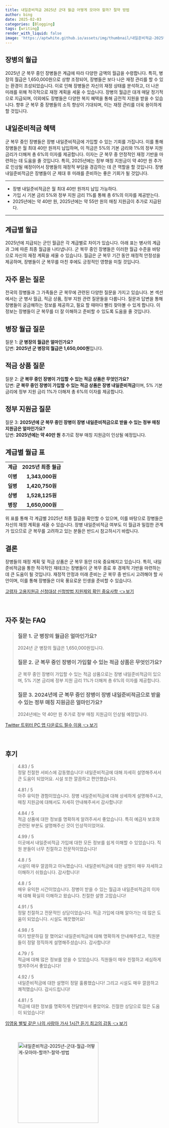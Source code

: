 ```yaml
---
title: 내일준비적금 2025년 군대 월급 어떻게 모아야 할까? 절약 방법
author: bing
date: 2025-02-03
categories: [Blogging]
tags: [writing]
render_with_liquid: false
image: 'https://aptwhite.github.io/assets/img/thumbnail/내일준비적금-2025년-군대-월급-어떻게-모아야-할까?-절약-방법.webp'
---
```



<h2 id='장병의_월급'>장병의 월급</h2>

<p>2025년 군 복무 중인 장병들은 계급에 따라 다양한 금액의 월급을 수령합니다. 특히, 병장의 월급은 1,650,000원으로 상향 조정되어, 장병들은 보다 나은 재정 관리를 할 수 있는 환경이 조성되었습니다. 이로 인해 장병들은 자신의 재정 상태를 분석하고, 더 나은 미래를 위해 적극적으로 재정 계획을 세울 수 있습니다. 장병의 월급은 대개 매달 정기적으로 지급되며, 이외에도 장병들은 다양한 복지 혜택을 통해 금전적 지원을 받을 수 있습니다. 향후 군 복무 중 장병들의 소득 향상이 기대되며, 이는 재정 관리를 더욱 용이하게 할 것입니다.</p>

<h2 id='내일준비적금_혜택'>내일준비적금 혜택</h2>

<p>군 복무 중인 장병들은 장병 내일준비적금에 가입할 수 있는 기회를 가집니다. 이를 통해 장병들은 월 최대 40만 원까지 납입하며, 이 적금은 5%의 기본 금리와 1%의 정부 지원 금리가 더해져 총 6%의 이자를 제공합니다. 이자는 군 복무 중 안정적인 재정 기반을 마련하는 데 도움을 줄 것입니다. 특히, 2025년에는 정부 매칭 지원금이 약 40만 원 추가로 인상될 예정이어서 장병들의 재정적 부담을 경감하는 데 큰 역할을 할 것입니다. 장병 내일준비적금은 장병들이 군 제대 후 미래를 준비하는 좋은 기회가 될 것입니다.</p>

<hr />

<ul>
    <li>장병 내일준비적금은 월 최대 40만 원까지 납입 가능하다.</li>
    <li>가입 시 기본 금리 5%와 정부 지원 금리 1%를 통해 총 6%의 이자를 제공받는다.</li>
    <li>2025년에는 약 40만 원, 2025년에는 약 55만 원의 매칭 지원금이 추가로 지급된다.</li>
</ul>

<hr />

<h2 id='계급별_월급'>계급별 월급</h2>

<p>2025년에 지급되는 군인 월급은 각 계급별로 차이가 있습니다. 아래 표는 병사의 계급과 그에 따른 최종 월급을 나타냅니다. 군 복무 중인 장병들은 이러한 월급 수준을 바탕으로 자신의 재정 계획을 세울 수 있습니다. 월급은 군 복무 기간 동안 재정적 안정성을 제공하며, 장병들이 군 복무를 마친 후에도 긍정적인 영향을 미칠 것입니다.</p>

<h2 id='자주_묻는_질문'>자주 묻는 질문</h2>

<p>전국의 장병들과 그 가족들은 군 복무에 관련된 다양한 질문을 가지고 있습니다. 본 섹션에서는 군 병사 월급, 적금 상품, 정부 지원 관련 질문들을 다룹니다. 질문과 답변을 통해 장병들이 궁금해하는 정보를 제공하고, 필요 할 때마다 빨리 찾아볼 수 있게 합니다. 이 정보는 장병들이 군 복무를 더 잘 이해하고 준비할 수 있도록 도움을 줄 것입니다.</p>

<h2 id='병장_월급_질문'>병장 월급 질문</h2>

<p>질문 1: <b>군 병장의 월급은 얼마인가요?</b><br />
답변: <b>2025년 군 병장의 월급은 1,650,000원</b>입니다.</p>

<h2 id='적금_상품_질문'>적금 상품 질문</h2>

<p>질문 2: <b>군 복무 중인 장병이 가입할 수 있는 적금 상품은 무엇인가요?</b><br />
답변: <b>군 복무 중인 장병이 가입할 수 있는 적금 상품은 장병 내일준비적금</b>이며, 5% 기본 금리에 정부 지원 금리 1%가 더해져 총 6%의 이자를 제공합니다.</p>

<h2 id='정부_지원금_질문'>정부 지원금 질문</h2>

<p>질문 3: <b>2025년에 군 복무 중인 장병이 장병 내일준비적금으로 받을 수 있는 정부 매칭 지원금은 얼마인가요?</b><br />
답변: <b>2025년에는 약 40만 원</b> 추가로 정부 매칭 지원금이 인상될 예정입니다.</p>

<h2 id='계급_월급_표'>계급별 월급 표</h2>

<table>
    <tr>
        <td style="text-align: center; height: 17px;"><b>계급</b></td>
        <td style="text-align: center; height: 17px;"><b>2025년 최종 월급</b></td>
    </tr>
    <tr>
        <td style="text-align: center; height: 17px;"><b>이병</b></td>
        <td style="text-align: center; height: 17px;"><b>1,343,000원</b></td>
    </tr>
    <tr>
        <td style="text-align: center; height: 17px;"><b>일병</b></td>
        <td style="text-align: center; height: 17px;"><b>1,420,750원</b></td>
    </tr>
    <tr>
        <td style="text-align: center; height: 17px;"><b>상병</b></td>
        <td style="text-align: center; height: 17px;"><b>1,528,125원</b></td>
    </tr>
    <tr>
        <td style="text-align: center; height: 17px;"><b>병장</b></td>
        <td style="text-align: center; height: 17px;"><b>1,650,000원</b></td>
    </tr>
</table>

<p>위 표를 통해 각 계급별 2025년 최종 월급을 확인할 수 있으며, 이를 바탕으로 장병들은 자신의 재정 계획을 세울 수 있습니다. 장병 내일준비적금 여부도 이 월급과 밀접한 관계가 있으므로 군 복무를 고려하고 있는 분들은 반드시 참고하시기 바랍니다.</p>

<h2 id='결론'>결론</h2>

<p>장병들의 재정 계획 및 적금 상품은 군 복무 동안 더욱 중요해지고 있습니다. 특히, 내일준비적금을 통한 적극적인 재테크는 장병들이 군 복무 종료 후 경제적 기반을 마련하는 데 큰 도움이 될 것입니다. 재정적 안정과 미래 준비는 군 복무 중 반드시 고려해야 할 사안이며, 이를 통해 장병들은 더욱 풍요로운 인생을 준비할 수 있습니다.</p>


<p><a class="click-button" title="고령자 고용지원금 신청대상 신청방법 지원제외 확인 중요사항" href="https://aptwhite.github.io/posts/%EA%B3%A0%EB%A0%B9%EC%9E%90-%EA%B3%A0%EC%9A%A9%EC%A7%80%EC%9B%90%EA%B8%88-%EC%8B%A0%EC%B2%AD%EB%8C%80%EC%83%81-%EC%8B%A0%EC%B2%AD%EB%B0%A9%EB%B2%95-%EC%A7%80%EC%9B%90%EC%A0%9C%EC%99%B8-%ED%99%95%EC%9D%B8-%EC%A4%91%EC%9A%94%EC%82%AC%ED%95%AD/" rel="dofollow">고령자 고용지원금 신청대상 신청방법 지원제외 확인 중요사항 👈 보기</a></p><br>
<h2 id='자주_찾는_FAQ'>자주 찾는 FAQ</h2>
<div itemscope="" itemtype="https://schema.org/FAQPage"> 
<blockquote> 
<div itemscope="" itemprop="mainEntity" itemtype="https://schema.org/Question"> 
<h3 itemprop="name">질문 1. 군 병장의 월급은 얼마인가요?</h3> 
<div itemscope="" itemprop="acceptedAnswer" itemtype="https://schema.org/Answer"> 
<span itemprop="text"> 
<p>2024년 군 병장의 월급은 1,650,000원입니다.</p> 
</span> 
</div> 
</div> 
<div itemscope="" itemprop="mainEntity" itemtype="https://schema.org/Question"> 
<h3 itemprop="name">질문 2. 군 복무 중인 장병이 가입할 수 있는 적금 상품은 무엇인가요?</h3> 
<div itemscope="" itemprop="acceptedAnswer" itemtype="https://schema.org/Answer"> 
<span itemprop="text"> 
<p>군 복무 중인 장병이 가입할 수 있는 적금 상품으로는 장병 내일준비적금이 있으며, 5% 기본 금리에 정부 지원 금리 1%가 더해져 총 6%의 이자를 제공합니다.</p> 
</span> 
</div> 
</div> 
<div itemscope="" itemprop="mainEntity" itemtype="https://schema.org/Question"> 
<h3 itemprop="name">질문 3. 2024년에 군 복무 중인 장병이 장병 내일준비적금으로 받을 수 있는 정부 매칭 지원금은 얼마인가요?</h3> 
<div itemscope="" itemprop="acceptedAnswer" itemtype="https://schema.org/Answer"> 
<span itemprop="text"> 
<p>2024년에는 약 40만 원 추가로 정부 매칭 지원금이 인상될 예정입니다.</p> 
</span> 
</div> 
</div> 
</blockquote> 
</div>
<p><a class="click-button" title="Twitter 트위터 PC 앱 다운로드 필수 이용" href="https://aptwhite.github.io/posts/Twitter-%ED%8A%B8%EC%9C%84%ED%84%B0-PC-%EC%95%B1-%EB%8B%A4%EC%9A%B4%EB%A1%9C%EB%93%9C-%ED%95%84%EC%88%98-%EC%9D%B4%EC%9A%A9/" rel="dofollow">Twitter 트위터 PC 앱 다운로드 필수 이용 👈 보기</a></p><br>
<h2 id='후기'>후기</h2>
<div itemscope itemtype="https://schema.org/Product">
  <blockquote>
  <div itemprop="review" itemscope itemtype="https://schema.org/Review">
      <div itemprop="reviewRating" itemscope itemtype="https://schema.org/Rating"> <span itemprop="ratingValue">4.83</span> / <span itemprop="bestRating">5</span> </div>
      <span itemprop="reviewBody">정말 친절한 서비스에 감동했습니다! 내일준비적금에 대해 자세히 설명해주셔서 큰 도움이 되었어요. 시설 또한 깔끔하고 편안했습니다.</span>
  </div>
  <br>
  <div itemprop="review" itemscope itemtype="https://schema.org/Review">
      <div itemprop="reviewRating" itemscope itemtype="https://schema.org/Rating"> <span itemprop="ratingValue">4.81</span> / <span itemprop="bestRating">5</span> </div>
      <span itemprop="reviewBody">아주 유익한 경험이었습니다. 장병 내일준비적금에 대해 상세하게 설명해주시고, 매칭 지원금에 대해서도 자세히 안내해주셔서 감사합니다!</span>
  </div>
  <br>
  <div itemprop="review" itemscope itemtype="https://schema.org/Review">
      <div itemprop="reviewRating" itemscope itemtype="https://schema.org/Rating"> <span itemprop="ratingValue">4.84</span> / <span itemprop="bestRating">5</span> </div>
      <span itemprop="reviewBody">적금 상품에 대한 정보를 명확하게 알려주셔서 좋았습니다. 특히 예금자 보호와 관련된 부분도 설명해주신 것이 인상적이었어요.</span>
  </div>
  <br>
  <div itemprop="review" itemscope itemtype="https://schema.org/Review">
      <div itemprop="reviewRating" itemscope itemtype="https://schema.org/Rating"> <span itemprop="ratingValue">4.99</span> / <span itemprop="bestRating">5</span> </div>
      <span itemprop="reviewBody">이곳에서 내일준비적금 가입에 대한 모든 정보를 쉽게 이해할 수 있었습니다. 직원 분들이 너무 친절하고 전문적이었습니다!</span>
  </div>
  <br>
  <div itemprop="review" itemscope itemtype="https://schema.org/Review">
      <div itemprop="reviewRating" itemscope itemtype="https://schema.org/Rating"> <span itemprop="ratingValue">4.8</span> / <span itemprop="bestRating">5</span> </div>
      <span itemprop="reviewBody">시설이 매우 깔끔하고 아늑했습니다. 내일준비적금에 대한 설명이 매우 자세하고 이해하기 쉬웠습니다. 감사합니다!</span>
  </div>
  <br>
  <div itemprop="review" itemscope itemtype="https://schema.org/Review">
      <div itemprop="reviewRating" itemscope itemtype="https://schema.org/Rating"> <span itemprop="ratingValue">4.8</span> / <span itemprop="bestRating">5</span> </div>
      <span itemprop="reviewBody">매우 유익한 시간이었습니다. 장병이 받을 수 있는 월급과 내일준비적금의 이자에 대해 확실히 이해하고 왔습니다. 친절한 설명 고맙습니다!</span>
  </div>
  <br>
  <div itemprop="review" itemscope itemtype="https://schema.org/Review">
      <div itemprop="reviewRating" itemscope itemtype="https://schema.org/Rating"> <span itemprop="ratingValue">4.91</span> / <span itemprop="bestRating">5</span> </div>
      <span itemprop="reviewBody">정말 친절하고 전문적인 상담이었습니다. 적금 가입에 대해 알아가는 데 많은 도움이 되었습니다. 시설도 깨끗했어요!</span>
  </div>
  <br>
  <div itemprop="review" itemscope itemtype="https://schema.org/Review">
      <div itemprop="reviewRating" itemscope itemtype="https://schema.org/Rating"> <span itemprop="ratingValue">4.98</span> / <span itemprop="bestRating">5</span> </div>
      <span itemprop="reviewBody">여기 방문하길 잘 했어요! 내일준비적금에 대해 명확하게 안내해주셨고, 직원분들이 정말 정직하게 설명해주셨습니다. 감사합니다!</span>
  </div>
  <br>
  <div itemprop="review" itemscope itemtype="https://schema.org/Review">
      <div itemprop="reviewRating" itemscope itemtype="https://schema.org/Rating"> <span itemprop="ratingValue">4.79</span> / <span itemprop="bestRating">5</span> </div>
      <span itemprop="reviewBody">적금에 대해 많은 정보를 얻을 수 있었습니다. 직원들이 매우 친절하고 세심하게 챙겨주어서 좋았습니다!</span>
  </div>
  <br>
  <div itemprop="review" itemscope itemtype="https://schema.org/Review">
      <div itemprop="reviewRating" itemscope itemtype="https://schema.org/Rating"> <span itemprop="ratingValue">4.92</span> / <span itemprop="bestRating">5</span> </div>
      <span itemprop="reviewBody">내일준비적금에 대한 설명이 정말 훌륭했습니다! 그리고 시설도 매우 깔끔하고 쾌적했습니다. 감사드립니다!</span>
  </div>
  <br>
  <div itemprop="review" itemscope itemtype="https://schema.org/Review">
      <div itemprop="reviewRating" itemscope itemtype="https://schema.org/Rating"> <span itemprop="ratingValue">4.81</span> / <span itemprop="bestRating">5</span> </div>
      <span itemprop="reviewBody">적금에 대한 정보를 명확하게 전달받아서 좋았어요. 친절한 상담으로 많은 도움이 되었습니다!</span>
  </div>
  </blockquote>
</div>
<p><a class="click-button" title="임영웅 별빛 같은 나의 사랑아 가사 1시간 듣기 최고의 감동" href="https://aptwhite.github.io/posts/%EC%9E%84%EC%98%81%EC%9B%85-%EB%B3%84%EB%B9%9B-%EA%B0%99%EC%9D%80-%EB%82%98%EC%9D%98-%EC%82%AC%EB%9E%91%EC%95%84-%EA%B0%80%EC%82%AC-1%EC%8B%9C%EA%B0%84-%EB%93%A3%EA%B8%B0-%EC%B5%9C%EA%B3%A0%EC%9D%98-%EA%B0%90%EB%8F%99/" rel="dofollow">임영웅 별빛 같은 나의 사랑아 가사 1시간 듣기 최고의 감동 👈 보기</a></p><br>
<figure class="image"><img src="https://aptwhite.github.io/assets/img/thumbnail/내일준비적금-2025년-군대-월급-어떻게-모아야-할까?-절약-방법.webp" alt="내일준비적금-2025년-군대-월급-어떻게-모아야-할까?-절약-방법" width="256" height="256"></figure>